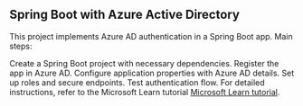 ﻿## Spring Boot with Azure Active Directory
 
This project implements Azure AD authentication in a Spring Boot app. Main steps:

Create a Spring Boot project with necessary dependencies.
Register the app in Azure AD.
Configure application properties with Azure AD details.
Set up roles and secure endpoints.
Test authentication flow.
For detailed instructions, refer to the Microsoft Learn tutorial [Microsoft Learn tutorial](https://learn.microsoft.com/en-us/azure/developer/java/spring-framework/configure-spring-boot-starter-java-app-with-azure-active-directory).
